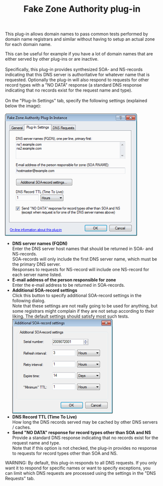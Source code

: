 ﻿---
title: Fake Zone Authority plug-in
category: 8
frontpage: false
comments: true
refs: 110
created-utc: 2019-01-01
modified-utc: 2020-01-07
---
<p>This plug-in allows domain names to pass common tests performed by domain name registrars and similar without having to setup an actual zone for each domain name.</p>
This can be useful for example if you have a lot of domain names that are either served by other plug-ins or are inactive.<br />
<br />
Specifically, this plug-in provides synthesized SOA- and NS-records indicating that this DNS server is authoritative for whatever name that is requested. Optionally the plug-in will also respond to requests for other record types with a &quot;NO DATA&quot; response (a standard DNS response indicating that no records exist for the request name and type).<br />
<br />
On the &quot;Plug-In Settings&quot; tab, specify the following settings (explained below the image):<br />
<br />
<img src="img/174/1.png" /><br />
 
<ul>
	<li><strong>DNS server names (FQDN)</strong><br />
	Enter the DNS server host names that should be returned in SOA- and NS-records.<br />
	SOA-records will only include the first DNS server name, which must be the primary DNS server.<br />
	Responses to requests for NS-record will include one NS-record for each server name listed.<br />
	 </li>
	<li><strong>E-mail address of the person responsible for zone</strong><br />
	Enter the e-mail address to be returned in SOA-records.<br />
	 </li>
	<li><strong>Additional SOA-record settings</strong><br />
	Click this button to specify additional SOA-record settings in the following dialog.<br />
	Note that these settings are not really going to be used for anything, but some registrars might complain if they are not setup according to their liking. The default settings should satisfy most such tests.<br />
	<img src="img/174/2.png"  /> <br />
	 </li>
	<li><strong>DNS Record TTL (Time To Live)</strong><br />
	How long the DNS records served may be cached by other DNS servers / caches.<br />
	 </li>
	<li><strong>Send &quot;NO DATA&quot; response for record types other than SOA and NS</strong><br />
	Provide a standard DNS response indicating that no records exist for the request name and type.<br />
	Note that if this option is not checked, the plug-in provides no response to requests for record types other than SOA and NS.</li>
</ul>

<p>WARNING: By default, this plug-in responds to all DNS requests. If you only want it to respond for specific names or want to specify exceptions, you can limit which DNS requests are processed using the settings in the &quot;DNS Requests&quot; tab.</p>